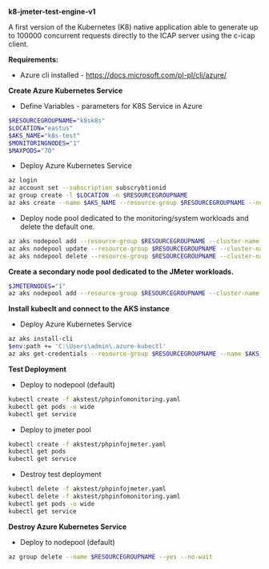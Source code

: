 **k8-jmeter-test-engine-v1**

A first version of the Kubernetes (K8) native application able to generate up to 100000 concurrent requests directly to the ICAP server using the c-icap client.

**Requirements:**

- Azure cli installed - https://docs.microsoft.com/pl-pl/cli/azure/

**Create Azure Kubernetes Service**

- Define Variables - parameters for K8S Service in Azure
``` bash
$RESOURCEGROUPNAME="k8sk8s"
$LOCATION="eastus"
$AKS_NAME="k8s-test"
$MONITORINGNODES="1"
$MAXPODS="70"
```

- Deploy Azure Kubernetes Service
``` bash
az login
az account set --subscription subscrybtionid
az group create -l $LOCATION -n $RESOURCEGROUPNAME
az aks create --name $AKS_NAME --resource-group $RESOURCEGROUPNAME --node-count $NODES --generate-ssh-keys --network-plugin kubenet --max-pods 1 --enable-rbac --enable-managed-identity --vm-set-type VirtualMachineScaleSets --no-ssh-key
```

- Deploy node pool dedicated to the monitoring/system workloads and delete the default one.
``` bash
az aks nodepool add --resource-group $RESOURCEGROUPNAME --cluster-name $AKS_NAME --name monitoring --node-count $MONITORINGNODES --node-taints sku=monitoring:NoSchedule
az aks nodepool update --resource-group $RESOURCEGROUPNAME --cluster-name $AKS_NAME --name monitoring --mode system
az aks nodepool delete --resource-group $RESOURCEGROUPNAME --cluster-name $AKS_NAME --name nodepool1
```

**Create a secondary node pool dedicated to the JMeter workloads.**

``` bash
$JMETERNODES="1"
az aks nodepool add --resource-group $RESOURCEGROUPNAME --cluster-name $AKS_NAME --name jmeter --node-count $JMETERNODES --node-taints sku=jmeter:NoSchedule
```

**Install kubeclt and connect to the AKS instance**

- Deploy Azure Kubernetes Service
``` bash
az aks install-cli
$env:path += 'C:\Users\admin\.azure-kubectl'
az aks get-credentials --resource-group $RESOURCEGROUPNAME --name $AKS_NAME
```

**Test Deployment**

- Deploy to nodepool (default) 
``` bash
kubectl create -f akstest/phpinfomonitoring.yaml
kubectl get pods -o wide
kubectl get service
```
- Deploy to jmeter pool
``` bash
kubectl create -f akstest/phpinfojmeter.yaml
kubectl get pods
kubectl get service
```
- Destroy test deployment
``` bash
kubectl delete -f akstest/phpinfojmeter.yaml
kubectl delete -f akstest/phpinfomonitoring.yaml
kubectl get pods -o wide
kubectl get service
```
**Destroy Azure Kubernetes Service**

- Deploy to nodepool (default) 
``` bash
az group delete --name $RESOURCEGROUPNAME --yes --no-wait
```
